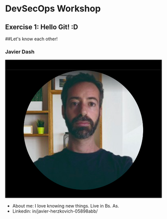 # DevSecOps Workshop
## Exercise 1: Hello Git! :D

##Let's know each other!

### Javier Dash
![Image](photos/foto-javi.jpg)
* About me: I love knowing new things. Live in Bs. As.
* Linkedin: in/javier-herzkovich-05898abb/
